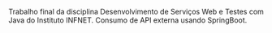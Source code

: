 Trabalho final da disciplina Desenvolvimento de Serviços Web e Testes com Java do Instituto INFNET.
Consumo de API externa usando SpringBoot.
